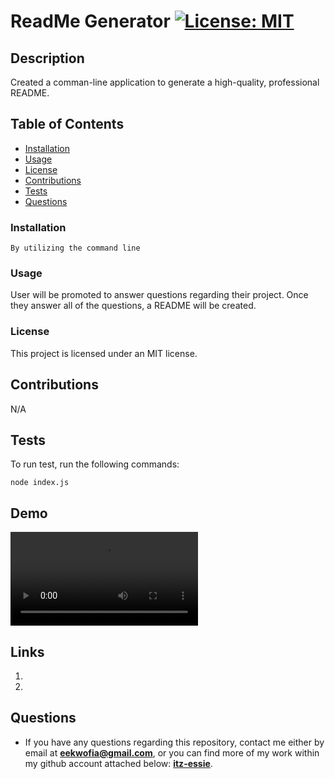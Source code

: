 # ReadMe Generator [![License: MIT](https://img.shields.io/badge/License-MIT-yellow.svg)](https://opensource.org/licenses/MIT)

## Description

Created a comman-line application to generate a high-quality, professional README.

## Table of Contents

- [Installation](#installation)
- [Usage](#usage)
- [License](#license)
- [Contributions](#contributions)
- [Tests](#tests)
- [Questions](#questions)

### Installation

```
By utilizing the command line
```

### Usage

User will be promoted to answer questions regarding their project. Once they answer all of the questions, a README will be created.

### License

This project is licensed under an MIT license.

## Contributions

N/A

## Tests

To run test, run the following commands:

```
node index.js
```

## Demo 
![ Deployed Demo](./Assets/demo.mp4)


## Links 
1. 
2. 

## Questions

- If you have any questions regarding this repository, contact me either by email at **eekwofia@gmail.com**, or you can find more of my work within my github account attached below: 
**[itz-essie](https://github.com/itz-essie)**.
